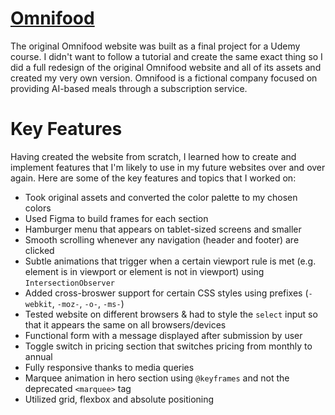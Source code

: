 # <a href="https://omnifood-kruthin.netlify.app/" target="_blank">Omnifood</a>
The original Omnifood website was built as a final project for a Udemy course.
I didn't want to follow a tutorial and create the same exact thing so I did a full redesign of the original Omnifood website and all of its assets and created my very own version. 
Omnifood is a fictional company focused on providing AI-based meals through a subscription service.

# Key Features
Having created the website from scratch, I learned how to create and implement features that I'm likely to use in my future websites over and over again. Here are some of the key features and topics that I worked on:

- Took original assets and converted the color palette to my chosen colors
- Used Figma to build frames for each section
- Hamburger menu that appears on tablet-sized screens and smaller
- Smooth scrolling whenever any navigation (header and footer) are clicked
- Subtle animations that trigger when a certain viewport rule is met (e.g. element is in viewport or element is not in viewport) using `IntersectionObserver` 
- Added cross-broswer support for certain CSS styles using prefixes (`-webkit`, `-moz-`, `-o-`, `-ms-`)
- Tested website on different browsers & had to style the `select` input so that it appears the same on all browsers/devices
- Functional form with a message displayed after submission by user
- Toggle switch in pricing section that switches pricing from monthly to annual
- Fully responsive thanks to media queries
- Marquee animation in hero section using `@keyframes` and not the deprecated `<marquee>` tag
- Utilized grid, flexbox and absolute positioning

<a href="https://omnifood-kruthin.netlify.app/" target="_blank">
